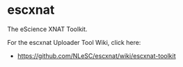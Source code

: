 escxnat
=======

The eScience XNAT Toolkit. 

For the escxnat Uploader Tool Wiki, click here: 
 - https://github.com/NLeSC/escxnat/wiki/escxnat-toolkit

 
 
